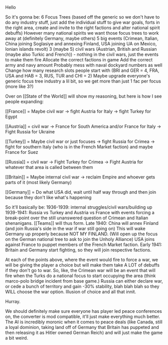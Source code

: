 Hello

So it's gonna be:
6 Focus Trees (based off the generic so we don't have to do any industry stuff, just add the individual stuff to give war goals, forts in the right area, create and invite to the right factions and alter national spirit debuffs)
However many national spirits we want those focus trees to work away at (definitely Germany, maybe others)
5 big events (Crimean, Italian, China joining Soglasiye and annexing Finland, USA joining UA on Mexico, Ionian islands revolt)
3 (maybe 5) civil wars (Austrian, British and Russian (maybe also Turkic and French)) - nothing in the civil wars, just the events to make them fire
Allocate the correct factions in game
Add the correct army and navy amount
Probably mess with naval dockyard numbers as well
Change how many research slots people start with (BRI and GER = 4, FRA, USA and HAB = 3, RUS, TUR and CHI = 2)
Maybe upgrade everyone's generic focus tree industry a lil bit, so we get more than just 1 fac per focus (more like 3?)


Over on [[State of the World]] will show my reasoning, but here is how I see people expanding:


[[France]] = Maybe civil war -> fight Austria for Italy -> fight Turkey for Egypt

[[Austria]] = civil war -> France for South America and/or France for Italy -> Fight Russia for Ukraine

[[Turkey]] = Maybe civil war or just focuses -> fight Russia for Crimea -> fight for southern Italy (who is in the French Market faction) and maybe France for Suez

[[Russia]] = civil war -> Fight Turkey for Crimea -> Fight Austria for whatever that area is called between them

[[Britain]] = Maybe internal civil war -> reclaim Empire and whoever gets parts of it (most likely Germany)

[[Germany]] = Do what USA did, wait until half way through and then join because they don't like what's happening



So it'll basically be: 
1936-1939: internal struggles/civil wars/building up
1939-1941: Russia vs Turkey and Austria vs France with events forcing a break-point over the still unanswered question of Crimean and Italian shenanigans. [[Teams]] will thus form.
Late 1940: China will annex Finland (and join Russia's side in the war if war still going on) This will wake Germany up properly because NOT MY FINLAND. (Will open up the focus on the German national tree to ask to join the Unholy Alliance)
USA joins against France to puppet members of the French Market faction.
Early 1941: Britain and Germany start fighting, so they will join respective factions.


At each of the points above, where the event would fire to force a war, we will be giving the player a choice but will make them take A LOT of debuffs if they don't go to war. So, like, the Crimean war will be an event that will fire when the Turks do a national focus to start occupying the area (think marco-polo bridge incident from base game.) Russia can either declare war, or cede a bunch of territory and gain -30% stability, blah blah blah so they WILL choose the war option. Illusion of choice and all that innit.

Hurray.




We should definitely make sure everyone has player led peace conferences on, the converter is mod compatible, it'll just make everything much better. The AI is incredibly moronic when it comes to peace deals (like Canada, still a loyal dominion, taking land off of Germany that Britain has puppeted and then releasing it as Hitler owned German Reich) and will just make the game a bit weird.